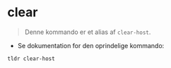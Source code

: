# clear

> Denne kommando er et alias af `clear-host`.

- Se dokumentation for den oprindelige kommando:

`tldr clear-host`
